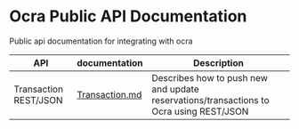 # Ocra Public API Documentation

Public api documentation for integrating with ocra

|API|documentation|Description|
|---|-------------|-----------|
|Transaction REST/JSON|[Transaction.md](./Transaction.md)|Describes how to push new and update reservations/transactions to Ocra using REST/JSON|
